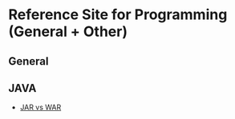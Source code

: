 # Reference Site for Programming (General + Other) 

## General

## JAVA

- [JAR vs WAR](https://pediaa.com/what-is-the-difference-between-jar-and-war-files/)
